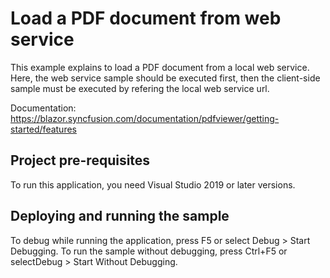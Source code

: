# Load a PDF document from web service
This example explains to load a PDF document from a local web service. Here, the web service sample should be executed first, then the client-side sample must be executed by refering the local web service url.

Documentation: https://blazor.syncfusion.com/documentation/pdfviewer/getting-started/features

## Project pre-requisites
To run this application, you need Visual Studio 2019 or later versions.

## Deploying and running the sample
To debug while running the application, press F5 or select Debug > Start Debugging. To run the sample without debugging, press Ctrl+F5 or selectDebug > Start Without Debugging.